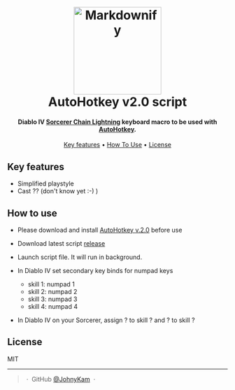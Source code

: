 <h1 align="center">
  <br>
  <a href="https://www.autohotkey.com/"><img src="https://www.autohotkey.com/static/ahk_logo_no_text.svg" alt="Markdownify" width="200"></a>
  <br>
  AutoHotkey v2.0 script
  <br>
</h1>

<h4 align="center">Diablo IV <a href="https://maxroll.gg/d4/build-guides/chain-lightning-sorcerer-guide">Sorcerer Chain Lightning</a> keyboard macro to be used with <a href="https://www.autohotkey.com/" target="_blank">AutoHotkey</a>.</h4>

<p align="center">
  <a href="#key-features">Key features</a> •
  <a href="#how-to-use">How To Use</a> •
  <!-- <a href="#download">Download</a> • -->
  <!-- <a href="#credits">Credits</a> • -->
  <!-- <a href="#related">Related</a> • -->
  <a href="#license">License</a>
</p>

## Key features

* Simplified playstyle
* Cast ?? (don't know yet :-) )

## How to use

* Please download and install [AutoHotkey v.2.0](https://www.autohotkey.com) before use
* Download latest script [release](https://github.com/JohnyKam/sorcerer-chain-lightning/releases)
* Launch script file. It will run in background.
* In Diablo IV set secondary key binds for numpad keys
  * skill 1: numpad 1
  * skill 2: numpad 2
  * skill 3: numpad 3
  * skill 4: numpad 4

* In Diablo IV on your Sorcerer, assign ? to skill ? and ? to skill ?

## License

MIT

---
> &nbsp;&middot;&nbsp;
> GitHub [@JohnyKam](https://github.com/JohnyKam) &nbsp;&middot;&nbsp;
